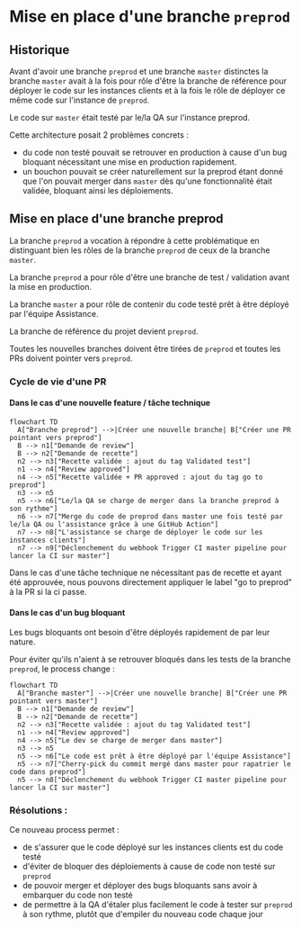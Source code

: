 # Mise en place d'une branche `preprod`

## Historique

Avant d'avoir une branche `preprod` et une branche `master` distinctes
la branche `master` avait à la fois pour rôle d'être la branche de référence pour déployer le code sur les instances clients
et à la fois le rôle de déployer ce même code sur l'instance de `preprod`.

Le code sur `master` était testé par le/la QA sur l'instance preprod.

Cette architecture posait 2 problèmes concrets :

- du code non testé pouvait se retrouver en production à cause d'un bug bloquant nécessitant une mise en
  production rapidement.
- un bouchon pouvait se créer naturellement sur la preprod étant donné que l'on pouvait merger dans `master`
dès qu'une fonctionnalité était validée, bloquant ainsi les déploiements.

## Mise en place d'une branche preprod

La branche `preprod` a vocation à répondre à cette problématique en distinguant bien les rôles de la branche `preprod` de ceux de la branche `master`.

La branche `preprod` a pour rôle d'être une branche de test / validation avant la mise en production.

La branche `master` a pour rôle de contenir du code testé prêt à être déployé par l'équipe Assistance.

La branche de référence du projet devient `preprod`.

Toutes les nouvelles branches doivent être tirées de `preprod` et toutes les PRs doivent pointer vers `preprod`.

### Cycle de vie d'une PR

#### Dans le cas d'une nouvelle feature / tâche technique  

```mermaid
flowchart TD
  A["Branche preprod"] -->|Créer une nouvelle branche| B["Créer une PR pointant vers preprod"]
  B --> n1["Demande de review"]
  B --> n2["Demande de recette"]
  n2 --> n3["Recette validée : ajout du tag Validated test"]
  n1 --> n4["Review approved"]
  n4 --> n5["Recette validée + PR approved : ajout du tag go to preprod"]
  n3 --> n5
  n5 --> n6["Le/la QA se charge de merger dans la branche preprod à son rythme"]
  n6 --> n7["Merge du code de preprod dans master une fois testé par le/la QA ou l'assistance grâce à une GitHub Action"]
  n7 --> n8["L'assistance se charge de déployer le code sur les instances clients"]
  n7 --> n9["Déclenchement du webhook Trigger CI master pipeline pour lancer la CI sur master"]
```

Dans le cas d'une tâche technique ne nécessitant pas de recette et ayant été approuvée, nous pouvons directement appliquer le label "go to preprod" à la PR si la ci passe.

#### Dans le cas d'un bug bloquant

Les bugs bloquants ont besoin d'être déployés rapidement de par leur nature.

Pour éviter qu'ils n'aient à se retrouver bloqués dans les tests de la branche `preprod`, le process change :

```mermaid
flowchart TD
  A["Branche master"] -->|Créer une nouvelle branche| B["Créer une PR pointant vers master"]
  B --> n1["Demande de review"]
  B --> n2["Demande de recette"]
  n2 --> n3["Recette validée : ajout du tag Validated test"]
  n1 --> n4["Review approved"]
  n4 --> n5["Le dev se charge de merger dans master"]
  n3 --> n5
  n5 --> n6["Le code est prêt à être déployé par l'équipe Assistance"]
  n5 --> n7["Cherry-pick du commit mergé dans master pour rapatrier le code dans preprod"]
  n5 --> n8["Déclenchement du webhook Trigger CI master pipeline pour lancer la CI sur master"]
```

### Résolutions :

Ce nouveau process permet :

- de s'assurer que le code déployé sur les instances clients est du code testé
- d'éviter de bloquer des déploiements à cause de code non testé sur `preprod`
- de pouvoir merger et déployer des bugs bloquants sans avoir à embarquer du code non testé
- de permettre à la QA d'étaler plus facilement le code à tester sur `preprod` à son rythme, plutôt que d'empiler du nouveau code chaque jour